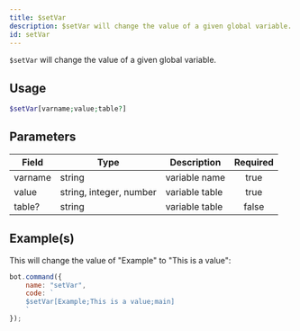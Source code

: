 ```yaml
---
title: $setVar
description: $setVar will change the value of a given global variable.
id: setVar
---
```


`$setVar` will change the value of a given global variable.

## Usage

```php
$setVar[varname;value;table?]
```

## Parameters

| Field   | Type                    | Description    | Required |
|---------|-------------------------|----------------|:--------:|
| varname | string                  | variable name  |   true   |
| value   | string, integer, number | variable table |   true   |
| table?  | string                  | variable table |  false   |

## Example(s)

This will change the value of "Example" to "This is a value":

```javascript
bot.command({
    name: "setVar",
    code: `
    $setVar[Example;This is a value;main]
    `
});
```